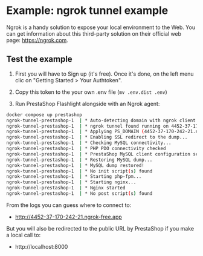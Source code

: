# Example: ngrok tunnel example

Ngrok is a handy solution to expose your local environment to the Web. You can get information about this third-party solution on their official web page: https://ngrok.com.

## Test the example

1. First you will have to Sign up (it's free). Once it's done, on the left menu clic on "Getting Started > Your Authtoken".

2. Copy this token to the your own .env file (`mv .env.dist .env`)

3. Run PrestaShop Flashlight alongside with an Ngrok agent:

```sh
docker compose up prestashop
ngrok-tunnel-prestashop-1  | * Auto-detecting domain with ngrok client api on http://ngrok:4040...
ngrok-tunnel-prestashop-1  | * ngrok tunnel found running on 4452-37-170-242-21.ngrok-free.app
ngrok-tunnel-prestashop-1  | * Applying PS_DOMAIN (4452-37-170-242-21.ngrok-free.app) to the dump...
ngrok-tunnel-prestashop-1  | * Enabling SSL redirect to the dump...
ngrok-tunnel-prestashop-1  | * Checking MySQL connectivity...
ngrok-tunnel-prestashop-1  | * PHP PDO connectivity checked
ngrok-tunnel-prestashop-1  | * PrestaShop MySQL client configuration set
ngrok-tunnel-prestashop-1  | * Restoring MySQL dump...
ngrok-tunnel-prestashop-1  | * MySQL dump restored!
ngrok-tunnel-prestashop-1  | * No init script(s) found
ngrok-tunnel-prestashop-1  | * Starting php-fpm...
ngrok-tunnel-prestashop-1  | * Starting nginx...
ngrok-tunnel-prestashop-1  | * Nginx started
ngrok-tunnel-prestashop-1  | * No post script(s) found
```

From the logs you can guess where to connect to:

- http://4452-37-170-242-21.ngrok-free.app

But you will also be redirected to the public URL by PrestaShop if you make a local call to:

- http://localhost:8000
